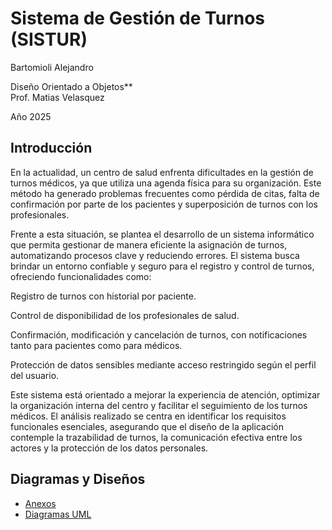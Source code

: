   # **Sistema de Gestión de Turnos (SISTUR)**

Bartomioli Alejandro  

Diseño Orientado a Objetos**  
Prof. Matias Velasquez  

Año 2025  


## Introducción

En la actualidad, un centro de salud enfrenta dificultades en la gestión de turnos médicos, ya que utiliza una agenda física para su organización. Este método ha generado problemas frecuentes como pérdida de citas, falta de confirmación por parte de los pacientes y superposición de turnos con los profesionales.

Frente a esta situación, se plantea el desarrollo de un sistema informático que permita gestionar de manera eficiente la asignación de turnos, automatizando procesos clave y reduciendo errores. El sistema busca brindar un entorno confiable y seguro para el registro y control de turnos, ofreciendo funcionalidades como:

Registro de turnos con historial por paciente.

Control de disponibilidad de los profesionales de salud.

Confirmación, modificación y cancelación de turnos, con notificaciones tanto para pacientes como para médicos.

Protección de datos sensibles mediante acceso restringido según el perfil del usuario.

Este sistema está orientado a mejorar la experiencia de atención, optimizar la organización interna del centro y facilitar el seguimiento de los turnos médicos. El análisis realizado se centra en identificar los requisitos funcionales esenciales, asegurando que el diseño de la aplicación contemple la trazabilidad de turnos, la comunicación efectiva entre los actores y la protección de los datos personales.

## Diagramas y Diseños

- [Anexos](anexos.md)
- [Diagramas UML](diagramasUML.md)
      
